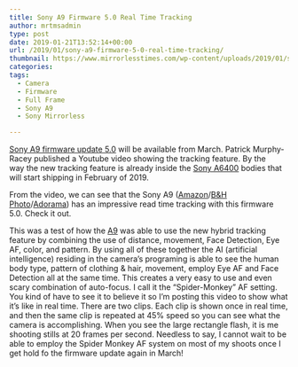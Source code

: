 ```yaml
---
title: Sony A9 Firmware 5.0 Real Time Tracking
author: mrtmsadmin
type: post
date: 2019-01-21T13:52:14+00:00
url: /2019/01/sony-a9-firmware-5-0-real-time-tracking/
thumbnail: https://www.mirrorlesstimes.com/wp-content/uploads/2019/01/sony-a9-real-time-tracking.jpg
categories:
tags:
  - Camera
  - Firmware
  - Full Frame
  - Sony A9
  - Sony Mirrorless

---
```

<a href="https://www.dailycameranews.com/2019/01/sony-major-firmware-for-a7-iii-a7r-iii-and-a9-will-improve-af/" target="_blank" rel="noopener">Sony A9 firmware update 5.0</a> will be available from March. Patrick Murphy-Racey published a Youtube video showing the tracking feature. By the way the new tracking feature is already inside the <a href="https://www.mirrorlesstimes.com/tags/sony-a6400/" target="_blank" rel="noopener">Sony A6400</a> bodies that will start shipping in February of 2019.

From the video, we can see that the Sony A9 (<a href="https://www.amazon.com/dp/B06ZY7GNKN/?tag=mtimes-20" target="_blank" rel="nofollow noopener" data-wpel-link="external" data-amzn-asin="B06ZY7GNKN">Amazon</a>/<a href="https://www.bhphotovideo.com/c/product/1333228-REG/sony_ilce_9_b_alpha_a9_mirrorless_digital.html/BI/20175/KBID/14249/" target="_blank" rel="nofollow noopener" data-wpel-link="external">B&H Photo</a>/<a href="http://adorama.evyy.net/c/63923/51926/1036?u=https://www.adorama.com/isoa9.html" target="_blank" rel="nofollow noopener" data-wpel-link="external">Adorama</a>) has an impressive read time tracking with this firmware 5.0. Check it out. <!--more-->



This was a test of how the [A9][1] was able to use the new hybrid tracking feature by combining the use of distance, movement, Face Detection, Eye AF, color, and pattern. By using all of these together the AI (artificial intelligence) residing in the camera&#8217;s programing is able to see the human body type, pattern of clothing & hair, movement, employ Eye AF and Face Detection all at the same time. This creates a very easy to use and even scary combination of auto-focus. I call it the &#8220;Spider-Monkey&#8221; AF setting. You kind of have to see it to believe it so I&#8217;m posting this video to show what it&#8217;s like in real time. There are two clips. Each clip is shown once in real time, and then the same clip is repeated at 45% speed so you can see what the camera is accomplishing. When you see the large rectangle flash, it is me shooting stills at 20 frames per second. Needless to say, I cannot wait to be able to employ the Spider Monkey AF system on most of my shoots once I get hold fo the firmware update again in March!

 [1]: https://www.mirrorlesstimes.com/tags/sony-a9/